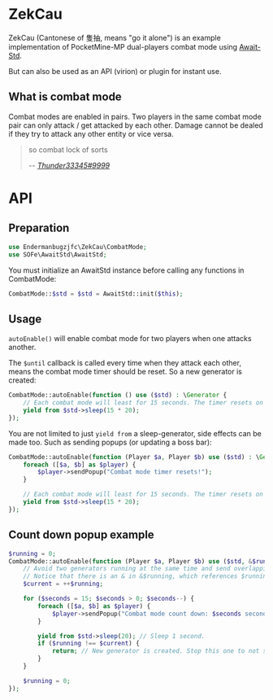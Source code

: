 # ZekCau
ZekCau (Cantonese of 隻抽, means "go it alone") is an example implementation of PocketMine-MP dual-players combat mode using [Await-Std](https://github.com/SOF3/await-std).

But can also be used as an API (virion) or plugin for instant use.

## What is combat mode
Combat modes are enabled in pairs. Two players in the same combat mode pair can only attack / get attacked by each other. Damage cannot be dealed if they try to attack any other entity or vice versa.

> so combat lock of sorts
>
> -- <cite>[Thunder33345#9999](https://discord.com/channels/373199722573201408/430364566027763744/1006997537716183152)</cite>
# API
## Preparation
```php
use Endermanbugzjfc\ZekCau\CombatMode;
use SOFe\AwaitStd\AwaitStd;
```
You must initialize an AwaitStd instance before calling any functions in CombatMode:
```php
CombatMode::$std = $std = AwaitStd::init($this);
```
## Usage
`autoEnable()` will enable combat mode for two players when one attacks another.

The `$until` callback is called every time when they attack each other, means the combat mode timer should be reset. So a new generator is created:
```php
CombatMode::autoEnable(function () use ($std) : \Generator {
	// Each combat mode will least for 15 seconds. The timer resets on damage.
	yield from $std->sleep(15 * 20);
});
```
You are not limited to just `yield from` a sleep-generator, side effects can be made too. Such as sending popups (or updating a boss bar):
```php
CombatMode::autoEnable(function (Player $a, Player $b) use ($std) : \Generator {
	foreach ([$a, $b] as $player) {
		$player->sendPopup("Combat mode timer resets!");
	}

	// Each combat mode will least for 15 seconds. The timer resets on damage.
	yield from $std->sleep(15 * 20);
});		
```
## Count down popup example
```php
$running = 0;
CombatMode::autoEnable(function (Player $a, Player $b) use ($std, &$running) : \Generator {
	// Avoid two generators running at the same time and send overlapping popups.
	// Notice that there is an & in &$running, which references $running outside of this (closure) function. PHP variable referencing explained: https://stackoverflow.com/a/10304027
	$current = ++$running;

	for ($seconds = 15; $seconds > 0; $seconds--) {
		foreach ([$a, $b] as $player) {
			$player->sendPopup("Combat mode count down: $seconds seconds.");
		}

		yield from $std->sleep(20); // Sleep 1 second.
		if ($running !== $current) {
			return; // New generator is created. Stop this one to not send overlapping popups and waste system resources (redundantly yielding from sleep-generator).
		}
	}

	$running = 0;
});
```